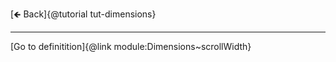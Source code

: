 [🡸 Back]{@tutorial tut-dimensions}
___

[Go to definitition]{@link module:Dimensions~scrollWidth}

&nbsp;
